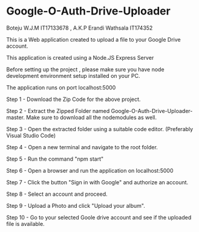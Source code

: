 # Google-O-Auth-Drive-Uploader
Boteju W.J.M IT17133678 , A.K.P Erandi Wathsala IT174352



This is a Web application  created to upload a file to your Google Drive account.


This application is created using a Node.JS Express Server 


Before setting up the project , please make sure you have node development environment setup installed on your PC.


The application runs  on port localhost:5000

Step 1 -  Download the Zip Code for the above project.


Step 2 -  Extract the Zipped Folder named Google-O-Auth-Drive-Uploader-master. Make sure to download all the nodemodules as well.


Step 3 -  Open the extracted folder using a suitable code editor. (Preferably Visual Studio Code)


Step 4 -  Open a new terminal and navigate to the root folder.


Step 5 - Run the command "npm start"


Step 6  - Open a browser and run the application on localhost:5000


Step 7  - Click the button "Sign in with Google" and authorize an account.


Step 8 - Select an account and proceed.


Step 9 - Upload a Photo and click "Upload your album".


Step 10 - Go to your selected Goole drive account and see if the uploaded file is available.


